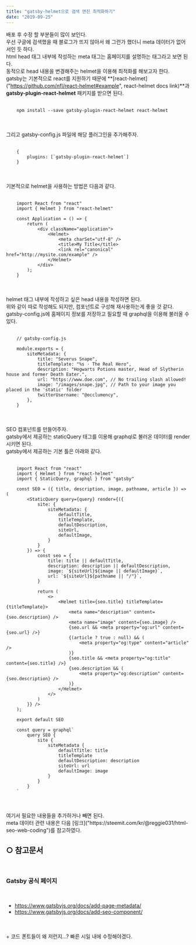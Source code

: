 ```yaml
---
title: "gatsby-helmet으로 검색 엔진 최적화하기"
date: "2019-09-25"
---
```


배포 후 수정 할 부분들이 많이 보인다.
<br>
우선 구글에 검색했을 때 블로그가 뜨지 않아서 왜 그런가 했더니 meta 데이터가 없어서인 듯 하다.
<br>
html head 태그 내부에 작성하는 meta 태그는 홈페이지를 설명하는 태그라고 보면 된다.
<br>
동적으로 head 내용을 변경해주는 helmet을 이용해 최적화를 해보고자 한다.
<br>
gatsby는 기본적으로 react를 지원하기 때문에 **[react-helmet]("https://github.com/nfl/react-helmet#example", react-helmet docs link)**과 **gatsby-plugin-react-helmet** 패키지를 받으면 된다.
<br>
<br>

````
    npm install --save gatsby-plugin-react-helmet react-helmet
````

<br>
<br>
그리고 gatsby-config.js 파일에 해당 플러그인을 추가해주자.
<br>
<br>

````
    {
        plugins: [`gatsby-plugin-react-helmet`]
    }
````

<br>
<br>
기본적으로 helmet을 사용하는 방법은 다음과 같다.
<br>
<br>

````
    import React from "react"
    import { Helmet } from "react-helmet"

    const Application = () => {
        return (
            <div className="application">
                <Helmet>
                    <meta charSet="utf-8" />
                    <title>My Title</title>
                    <link rel="canonical" href="http://mysite.com/example" />
                </Helmet>
            </div>
        );
    }

````

<br>
<br>
helmet 태그 내부에 작성하고 싶은 head 내용을 작성하면 된다. 
<br>
위와 같이 따로 작성해도 되지만, 컴포넌트로 구성해 재사용하는게 좋을 것 같다. 
<br>
gatsby-config.js에 홈페이지 정보를 저장하고 필요할 때 graphql을 이용해 불러올 수 있다.
<br>
<br>

````
    // gatsby-config.js

    module.exports = {
        siteMetadata: {
            title: "Severus Snape",
            titleTemplate: "%s · The Real Hero",
            description: "Hogwarts Potions master, Head of Slytherin house and former Death Eater.",
            url: "https://www.doe.com", // No trailing slash allowed!
            image: "/images/snape.jpg", // Path to your image you placed in the 'static' folder
            twitterUsername: "@occlumency",
        },
    }
````
<br>
<br>
SEO 컴포넌트를 만들어주자.
<br>
gatsby에서 제공하는 staticQuery 태그를 이용해 graphql로 불러온 데이터를 render시키면 된다.
<br>
gatsby에서 제공하는 기본 틀은 아래와 같다.
<br>
<br>

````
    import React from "react"
    import { Helmet } from "react-helmet"
    import { StaticQuery, graphql } from "gatsby"

    const SEO = ({ title, description, image, pathname, article }) => (
        <StaticQuery query={query} render={({
            site: {
                siteMetadata: {
                    defaultTitle,
                    titleTemplate,
                    defaultDescription,
                    siteUrl,
                    defaultImage,
                }
            }
        }) => {
            const seo = {
                title: title || defaultTitle,
                description: description || defaultDescription,
                image: `${siteUrl}${image || defaultImage}`,
                url: `${siteUrl}${pathname || "/"}`,
            }

            return (
                <>
                    <Helmet title={seo.title} titleTemplate={titleTemplate}>
                        <meta name="description" content={seo.description} />
                        <meta name="image" content={seo.image} />
                        {seo.url && <meta property="og:url" content={seo.url} />}
                        {(article ? true : null) && (
                            <meta property="og:type" content="article" />
                        )}
                        {seo.title && <meta property="og:title" content={seo.title} />}
                        {seo.description && (
                            <meta property="og:description" content={seo.description} />
                        )}
                    </Helmet>
                </>
            )
        }} />
    );

    export default SEO

    const query = graphql`
        query SEO {
            site {
                siteMetadata {
                    defaultTitle: title
                    titleTemplate
                    defaultDescription: description
                    siteUrl: url
                    defaultImage: image
                }
            }
        }
    `
````

<br>
<br>
여기서 필요한 내용들을 추가하거나 빼면 된다.
<br>
meta 데이터 관련 내용은 다음 [링크]("https://steemit.com/kr/@reggie031/html-seo-web-coding")를 참고하였다.

<br>

## ○ 참고문서

<br>

### Gatsby 공식 페이지

<br>

* <https://www.gatsbyjs.org/docs/add-page-metadata/>
* <https://www.gatsbyjs.org/docs/add-seo-component/>


<br>
<br>
+ 코드 폰트들이 왜 저런지...? 빠른 시일 내에 수정해야겠다.